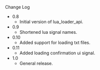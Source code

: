 
Change Log

* 0.8
  - Initial version of lua_loader_api.
* 0.9
  - Shortened lua signal names.
* 0.10
  - Added support for loading txt files.
* 0.11
  - Added loading confirmation ui signal.
* 1.0
  - General release.
